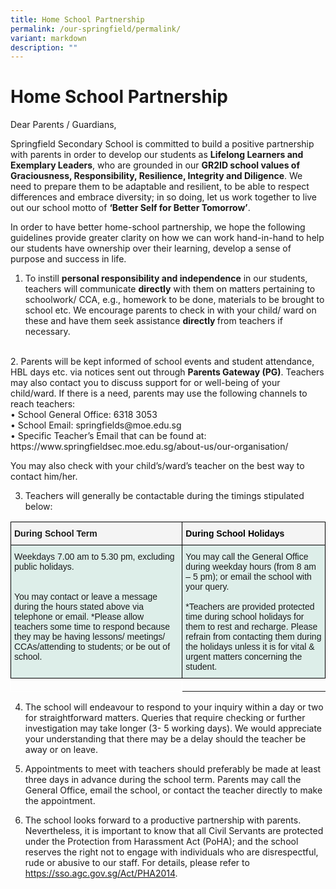 ```yaml
---
title: Home School Partnership
permalink: /our-springfield/permalink/
variant: markdown
description: ""
---
```

# **Home School Partnership**

Dear Parents / Guardians,

Springfield Secondary School is committed to build a positive partnership with parents in order to develop our students as <b>Lifelong Learners and Exemplary Leaders</b>, who are grounded in our <b>GR2ID school values of Graciousness, Responsibility, Resilience, Integrity and Diligence</b>. We need to prepare them to be adaptable and resilient, to be able to respect differences and embrace diversity; in so doing, let us work together to live out our school motto of <b>‘Better Self for Better Tomorrow’</b>.

In order to have better home-school partnership, we hope the following guidelines provide greater clarity on how we can work hand-in-hand to help our students have ownership over their learning, develop a sense of purpose and success in life.  
 
 
1. To instill <b>personal responsibility and independence</b> in our students, teachers will communicate <b>directly</b> with them on matters pertaining to schoolwork/ CCA, e.g., homework to be done, materials to be brought to school etc. We encourage parents to check in with your child/ ward on these and have them seek assistance <b>directly </b> from teachers if necessary.  
<br>
2.	Parents will be kept informed of school events and student attendance, HBL days etc. via notices sent out through <b>Parents Gateway (PG)</b>. Teachers may also contact you to discuss support for or well-being of your child/ward. If there is a need, parents may use the following channels to reach teachers: 
<br>•	School General Office: 6318 3053
<br>•	School Email: springfields@moe.edu.sg
<br>•	Specific Teacher’s Email that can be found at: https://www.springfieldsec.moe.edu.sg/about-us/our-organisation/

You may also check with your child’s/ward’s teacher on the best way to contact him/her.

3. Teachers will generally be contactable during the timings stipulated below:


<table style="border-collapse:collapse;border-spacing:0" class="tg"><thead><tr><th style="background-color:#F4F4F4;border-color:#000000;border-style:solid;border-width:1px;font-family:Arial, sans-serif;font-size:14px;font-weight:bold;overflow:hidden;padding:10px 5px;text-align:left;vertical-align:top;word-break:normal">During School Term</th><th style="background-color:#F4F4F4;border-color:#000000;border-style:solid;border-width:1px;font-family:Arial, sans-serif;font-size:14px;font-style:normal;font-weight:bold;overflow:hidden;padding:10px 5px;text-align:left;vertical-align:top;word-break:normal"><span style="color:black"></span><span style="color:black"></span><span style="color:black">During School Holidays</span></th></tr></thead><tbody><tr><td style="background-color:#DDEEE9;border-color:#000000;border-style:solid;border-width:1px;font-family:Arial, sans-serif;font-size:14px;font-weight:normal;overflow:hidden;padding:10px 5px;text-align:left;vertical-align:top;word-break:normal">Weekdays 7.00 am to 5.30 pm, excluding public holidays.
<br><br><br>You may contact or leave a message during the hours stated above via telephone or email. *Please allow teachers some time to respond because they may be having lessons/ meetings/ CCAs/attending to students; or be out of school.</td><td style="background-color:#DDEEE9;border-color:#000000;border-style:solid;border-width:1px;font-family:Arial, sans-serif;font-size:14px;font-style:normal;font-weight:normal;overflow:hidden;padding:10px 5px;text-align:left;vertical-align:top;word-break:normal">You may call the General Office during weekday hours (from 8 am – 5 pm); or email the school with your query. <br><br>
*Teachers are provided protected time during school holidays for them to rest and recharge. Please refrain from contacting them during the holidays unless it is for vital &amp; urgent matters concerning the student.<span style="color:#1F497D"></span><span style="color:#1F497D"></span></td></tr><tr><td style="border-color:#ffffff;border-style:solid;border-width:1px;font-family:Arial, sans-serif;font-size:14px;font-weight:bold;overflow:hidden;padding:10px 5px;text-align:left;vertical-align:top;word-break:normal"></td></tr></tbody></table>


4. The school will endeavour to respond to your inquiry within a day or two for straightforward matters. Queries that require checking or further investigation may take longer (3- 5 working days). We would appreciate your understanding that there may be a delay should the teacher be away or on leave.  

5.  Appointments to meet with teachers should preferably be made at least three days in advance during the school term. Parents may call the General Office, email the school, or contact the teacher directly to make the appointment.  

6. The school looks forward to a productive partnership with parents.  Nevertheless, it is important to know that all Civil Servants are protected under the Protection from Harassment Act (PoHA); and the school reserves the right not to engage with individuals who are disrespectful, rude or abusive to our staff. For details, please refer to https://sso.agc.gov.sg/Act/PHA2014.